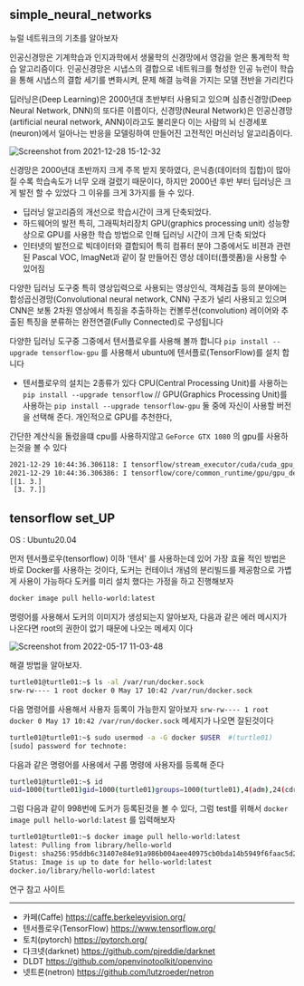## simple_neural_networks
뉴럴 네트워크의 기초를 알아보자

인공신경망은 기계학습과 인지과학에서 생물학의 신경망에서 영감을 얻은 통계학적 학습 알고리즘이다. 인공신경망은 시냅스의 결합으로 네트워크를 형성한 인공 뉴런이 학습을 통해 시냅스의 결합 세기를 변화시켜, 문제 해결 능력을 가지는 모델 전반을 가리킨다

딥러닝은(Deep Learning)은 2000년대 초반부터 사용되고 있으며 심층신경망(Deep Neural Network, DNN)의 또다른 이름이다, 신경망(Neural Network)은 인공신경망(artificial neural network, ANN)이라고도 불리운다 이는 사람의 뇌 신경세포(neuron)에서 일아나는 반응을 모델링하여 만들어진 고전적인 머신러닝 알고리즘이다.

![Screenshot from 2021-12-28 15-12-32](https://user-images.githubusercontent.com/84003327/147534172-e8cd8298-6a5d-442b-a26a-51a9a7d59e79.png)


신경망은 2000년대 초반까지 크게 주목 받지 못하였다, 은닉층(데이터의 집합)이 많아질 수록 학습속도가 너무 오래 걸렸기 때문이다, 하지만 2000년 후반 부터 딥러닝은 크게 발전 할 수 있었다 그 이유를 크게 3가지를 들 수 있다.

- 딥러닝 알고리즘의 개선으로 학습시간이 크게 단축되었다.
- 하드웨어의 발전 특히, 그래픽처리장치 GPU(graphics processing unit) 성능향상으로 GPU를 사용한 학습 방법으로 인해 딥러닝 시간이 크게 단축 되었다
- 인터넷의 발전으로 빅데이터와 결합되어 특히 컴퓨터 분야 그중에서도 비젼과 관련된 Pascal VOC, ImagNet과 같이 잘 만들어진 영상 데이터(플렛폼)을 사용할 수 있어짐

다양한 딥러닝 도구중 특히 영상입력으로 사용되는 영상인식, 객체검출 등의 분야에는 합성곱신경망(Convolutional neural network, CNN) 구조가 널리 사용되고 있으며 CNN은 보통 2차원 영상에서 특징을 추출하하는 컨볼루션(convolution) 레이어와 추출된 특징을 분류하는 완전연결(Fully Connected)로 구성됩니다


다양한 딥러닝 도구중 그중에서 텐서플로우를 사용해 볼까 합니다 ```pip install --upgrade tensorflow-gpu``` 를 사용해서 ubuntu에 텐서플로(TensorFlow)를 설치 합니다 
- 텐서플로우의 설치는 2종류가 있다 CPU(Central Processing Unit)를 사용하는 ```pip install --upgrade tensorflow``` // GPU(Graphics Processing Unit)를 사용하는 ```pip install --upgrade tensorflow-gpu``` 둘 중에 자신이 사용할 버전을 선택해 준다. 개인적으로 GPU를 추천한다, 

간단한 계산식을 돌렸을떄 cpu를 사용하지않고 ```GeForce GTX 1080``` 의 gpu를 사용하는것을 볼 수 있다

```bash
2021-12-29 10:44:36.306118: I tensorflow/stream_executor/cuda/cuda_gpu_executor.cc:939] successful NUMA node read from SysFS had negative value (-1), but there must be at least one NUMA node, so returning NUMA node zero
2021-12-29 10:44:36.306386: I tensorflow/core/common_runtime/gpu/gpu_device.cc:1525] Created device /job:localhost/replica:0/task:0/device:GPU:0 with 6952 MB memory:  -> device: 0, name: NVIDIA GeForce GTX 1080, pci bus id: 0000:01:00.0, compute capability: 6.1
[[1. 3.]
 [3. 7.]]
```

## tensorflow set_UP

OS : Ubuntu20.04

먼저 텐서플로우(tensorflow) 이하 '텐서' 를 사용하는데 있어 가장 효율 적인 방법은 바로 Docker를 사용하는 것이다, 도커는 컨테이너 개념의 분리빌드를 제공함으로 가볍게 사용이 가능하다 
도커를 미리 설치 했다는 가정을 하고 진행해보자 

```bash
docker image pull hello-world:latest
```

명령어를 사용해서 도커의 이미지가 생성되는지 알아보자, 다음과 같은 에러 메시지가 나온다면 root의 권한이 없기 때문에 나오는 메세지 이다   

![Screenshot from 2022-05-17 11-03-48](https://user-images.githubusercontent.com/84003327/168713425-99556a0a-d744-43aa-a575-f818531ff67a.png)

해결 방법을 알아보자.

```bash
turtle01@turtle01:~$ ls -al /var/run/docker.sock
srw-rw---- 1 root docker 0 May 17 10:42 /var/run/docker.sock
```
다음 명령어를 사용해서 사용자 등록이 가능한지 알아보자  ``` srw-rw---- 1 root docker 0 May 17 10:42 /var/run/docker.sock ``` 메세지가 나오면 잘된것이다 


```bash
turtle01@turtle01:~$ sudo usermod -a -G docker $USER  #(turtle01)
[sudo] password for technote:
```

다음과 같은 명령어를 사용에서 구룹 명령에 사용자를 등록해 준다  

```bash
turtle01@turtle01:~$ id
uid=1000(turtle01)gid=1000(turtle01)groups=1000(turtle01),4(adm),24(cdrom),27(sudo),30(dip),46(plugdev),120(lpadmin),131(lxd),132(sambashare),998(docker)
```

그럼 다음과 같이 998번에 도커가 등록된것을 볼 수 있다, 그럼 test를 위해서  ```docker image pull hello-world:latest``` 를 입력해보자

```bash
turtle01@turtle01:~$ docker image pull hello-world:latest
latest: Pulling from library/hello-world
Digest: sha256:95ddb6c31407e84e91a986b004aee40975cb0bda14b5949f6faac5d2deadb4b9
Status: Image is up to date for hello-world:latest
docker.io/library/hello-world:latest
```








연구 참고 사이트

---

- 카페(Caffe) https://caffe.berkeleyvision.org/
- 텐서플로우(TensorFlow) https://www.tensorflow.org/
- 토치(pytorch) https://pytorch.org/
- 다크넷(darknet) https://github.com/pjreddie/darknet
- DLDT https://github.com/openvinotoolkit/openvino
- 넷트론(netron) https://github.com/lutzroeder/netron
